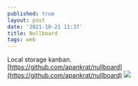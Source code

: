 ```yaml
---
published: true
layout: post
date: '2021-10-21 11:37'
title: Nullboard
tags: web 
---
```

Local storage kanban.  
[https://github.com/apankrat/nullboard](https://github.com/apankrat/nullboard)
![](https://raw.githubusercontent.com/apankrat/nullboard/master/images/nullboard-example-alt.png)
